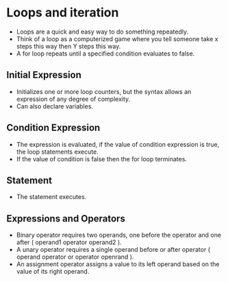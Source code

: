 # Loops and iteration
- Loops are a quick and easy way to do something repeatedly.
- Think of a loop as a computerized game where you tell someone take x steps this way then Y steps this way.
- A for loop repeats until a specified condition evaluates to false.
## Initial Expression
- Initializes one or more loop counters, but the syntax allows an expression of any degree of complexity.
- Can also declare variables.
## Condition Expression
- The expression is evaluated, if the value of condition expression is true, the loop statements execute.
- If the value of condition is false then the for loop terminates.
## Statement
- The statement executes.
## Expressions and Operators 
- Binary operator requires two operands, one before the operator and one after ( operand1 operator operand2 ).
- A unary operator requires a single operand before or after operator ( operand operator or operator openrand ).
- An assignment operator assigns a value to its left operand based on the value of its right operand. 
